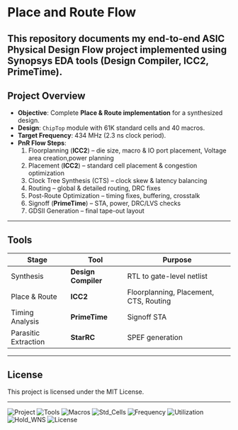 # Place and Route Flow 

This repository documents my end-to-end ASIC Physical Design Flow project implemented using Synopsys EDA tools (Design Compiler, ICC2, PrimeTime).
---

##  Project Overview  
- **Objective**: Complete **Place & Route implementation** for a synthesized design.  
- **Design**: `ChipTop` module with 61K standard cells and 40 macros.  
- **Target Frequency**: 434 MHz (2.3 ns clock period).  
- **PnR Flow Steps**:  
  1. Floorplanning (**ICC2**) – die size, macro & IO port placement, Voltage area creation,power planning  
  2. Placement (**ICC2**) – standard cell placement & congestion optimization  
  3. Clock Tree Synthesis (CTS) – clock skew & latency balancing  
  4. Routing – global & detailed routing, DRC fixes 
  5. Post-Route Optimization – timing fixes, buffering, crosstalk 
  6. Signoff (**PrimeTime**) – STA, power, DRC/LVS checks  
  7. GDSII Generation – final tape-out layout
---

## Tools
| Stage                | Tool                | Purpose                                |
| -------------------- | ------------------- | -------------------------------------- |
| Synthesis            | **Design Compiler** | RTL to gate-level netlist              |
| Place & Route        | **ICC2**            | Floorplanning, Placement, CTS, Routing |
| Timing Analysis      | **PrimeTime**       | Signoff STA                            |
| Parasitic Extraction | **StarRC**          | SPEF generation                        |

---
## License

This project is licensed under the MIT License.

---
![Project](https://img.shields.io/badge/Project-PD_Flow-blue?style=for-the-badge)
![Tools](https://img.shields.io/badge/Tools-DC_|_ICC2_|_STARRC_|_PrimeTime-limegreen?style=for-the-badge)
![Macros](https://img.shields.io/badge/Macros-40-red?style=for-the-badge)
![Std_Cells](https://img.shields.io/badge/Std_Cells-52K-blue?style=for-the-badge)
![Frequency](https://img.shields.io/badge/Frequency-434MHz-red?style=for-the-badge)
![Utilization](https://img.shields.io/badge/Utilization-75%25-orange?style=for-the-badge)
![Hold_WNS](https://img.shields.io/badge/Hold_WNS-0.05ns-blue?style=for-the-badge)
![License](https://img.shields.io/badge/License-MIT-gold?style=for-the-badge)


